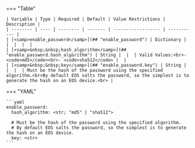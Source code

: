 <!--
  ~ Copyright (c) 2024 Arista Networks, Inc.
  ~ Use of this source code is governed by the Apache License 2.0
  ~ that can be found in the LICENSE file.
  -->
=== "Table"

    | Variable | Type | Required | Default | Value Restrictions | Description |
    | -------- | ---- | -------- | ------- | ------------------ | ----------- |
    | [<samp>enable_password</samp>](## "enable_password") | Dictionary |  |  |  |  |
    | [<samp>&nbsp;&nbsp;hash_algorithm</samp>](## "enable_password.hash_algorithm") | String |  |  | Valid Values:<br>- <code>md5</code><br>- <code>sha512</code> |  |
    | [<samp>&nbsp;&nbsp;key</samp>](## "enable_password.key") | String |  |  |  | Must be the hash of the password using the specified algorithm.<br>By default EOS salts the password, so the simplest is to generate the hash on an EOS device.<br> |

=== "YAML"

    ```yaml
    enable_password:
      hash_algorithm: <str; "md5" | "sha512">

      # Must be the hash of the password using the specified algorithm.
      # By default EOS salts the password, so the simplest is to generate the hash on an EOS device.
      key: <str>
    ```

